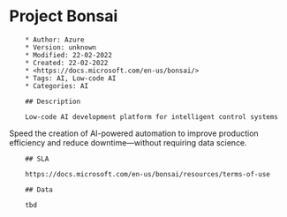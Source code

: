 # Project Bonsai

        * Author: Azure
        * Version: unknown
        * Modified: 22-02-2022
        * Created: 22-02-2022
        * <https://docs.microsoft.com/en-us/bonsai/>
        * Tags: AI, Low-code AI
        * Categories: AI

        ## Description

        Low-code AI development platform for intelligent control systems
Speed the creation of AI-powered automation to improve production
efficiency and reduce downtime—without requiring data science.


        ## SLA

        https://docs.microsoft.com/en-us/bonsai/resources/terms-of-use

        ## Data

        tbd
